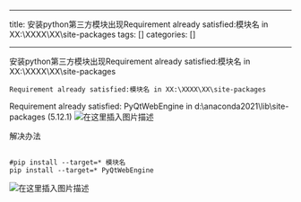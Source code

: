 
--- 
title:  安装python第三方模块出现Requirement already satisfied:模块名 in XX:\XXXX\XX\site-packages 
tags: []
categories: [] 

---
安装python第三方模块出现Requirement already satisfied:模块名 in XX:\XXXX\XX\site-packages

```
Requirement already satisfied:模块名 in XX:\XXXX\XX\site-packages 

```

Requirement already satisfied: PyQtWebEngine in d:\anaconda2021\lib\site-packages (5.12.1) <img src="https://img-blog.csdnimg.cn/1b9a34437ca04e15a7b81aa8d26dfe62.png" alt="在这里插入图片描述">

解决办法

```

#pip install --target=* 模块名
pip install --target=* PyQtWebEngine

```

<img src="https://img-blog.csdnimg.cn/1ca34de7c1754f31ab283435d7add795.png" alt="在这里插入图片描述">
